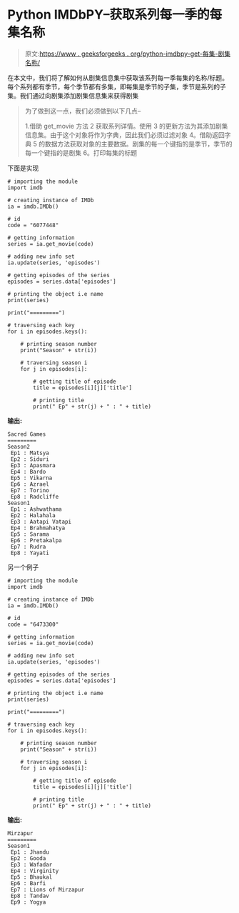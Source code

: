 # Python IMDbPY–获取系列每一季的每集名称

> 原文:[https://www . geeksforgeeks . org/python-imdbpy-get-每集-剧集名称/](https://www.geeksforgeeks.org/python-imdbpy-get-each-episode-name-of-each-season-of-the-series/)

在本文中，我们将了解如何从剧集信息集中获取该系列每一季每集的名称/标题。每个系列都有季节，每个季节都有多集，即每集是季节的子集，季节是系列的子集。我们通过向剧集添加剧集信息集来获得剧集

> 为了做到这一点，我们必须做到以下几点–
> 
> 1.借助 get_movie 方法
> 2 获取系列详情。使用
> 3 的更新方法为其添加剧集信息集。由于这个对象将作为字典，因此我们必须过滤对象
> 4。借助返回字典
> 5 的数据方法获取对象的主要数据。剧集的每一个键指的是季节，季节的每一个键指的是剧集
> 6。打印每集的标题

下面是实现

```
# importing the module
import imdb

# creating instance of IMDb
ia = imdb.IMDb()

# id
code = "6077448"

# getting information
series = ia.get_movie(code)

# adding new info set
ia.update(series, 'episodes')

# getting episodes of the series
episodes = series.data['episodes']

# printing the object i.e name
print(series)

print("=========")

# traversing each key
for i in episodes.keys():

    # printing season number
    print("Season" + str(i))

    # traversing season i
    for j in episodes[i]:

        # getting title of episode
        title = episodes[i][j]['title']

        # printing title
        print(" Ep" + str(j) + " : " + title)
```

**输出:**

```
Sacred Games
=========
Season2
 Ep1 : Matsya
 Ep2 : Siduri
 Ep3 : Apasmara
 Ep4 : Bardo
 Ep5 : Vikarna
 Ep6 : Azrael
 Ep7 : Torino
 Ep8 : Radcliffe
Season1
 Ep1 : Ashwathama
 Ep2 : Halahala
 Ep3 : Aatapi Vatapi
 Ep4 : Brahmahatya
 Ep5 : Sarama
 Ep6 : Pretakalpa
 Ep7 : Rudra
 Ep8 : Yayati
```

另一个例子

```
# importing the module
import imdb

# creating instance of IMDb
ia = imdb.IMDb()

# id
code = "6473300"

# getting information
series = ia.get_movie(code)

# adding new info set
ia.update(series, 'episodes')

# getting episodes of the series
episodes = series.data['episodes']

# printing the object i.e name
print(series)

print("=========")

# traversing each key
for i in episodes.keys():

    # printing season number
    print("Season" + str(i))

    # traversing season i
    for j in episodes[i]:

        # getting title of episode
        title = episodes[i][j]['title']

        # printing title
        print(" Ep" + str(j) + " : " + title)

```

**输出:**

```
Mirzapur
=========
Season1
 Ep1 : Jhandu
 Ep2 : Gooda
 Ep3 : Wafadar
 Ep4 : Virginity
 Ep5 : Bhaukal
 Ep6 : Barfi
 Ep7 : Lions of Mirzapur
 Ep8 : Tandav
 Ep9 : Yogya
```